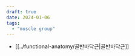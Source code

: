 ```yaml
---
draft: true
date: 2024-01-06
tags:
  - "muscle group"
---
```



- [[../functional-anatomy/골반바닥근|골반바닥근]]